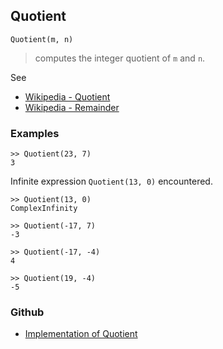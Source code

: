 ## Quotient

```
Quotient(m, n)
```

> computes the integer quotient of `m` and `n`.

See 
* [Wikipedia - Quotient](https://en.wikipedia.org/wiki/Quotient)
* [Wikipedia - Remainder](https://en.wikipedia.org/wiki/Remainder)

### Examples

```
>> Quotient(23, 7)
3
```
 
Infinite expression `Quotient(13, 0)` encountered.

```
>> Quotient(13, 0)
ComplexInfinity

>> Quotient(-17, 7)
-3
 
>> Quotient(-17, -4)
4
 
>> Quotient(19, -4)
-5
```

### Github

* [Implementation of Quotient](https://github.com/axkr/symja_android_library/blob/master/symja_android_library/matheclipse-core/src/main/java/org/matheclipse/core/builtin/IntegerFunctions.java#L1208) 

